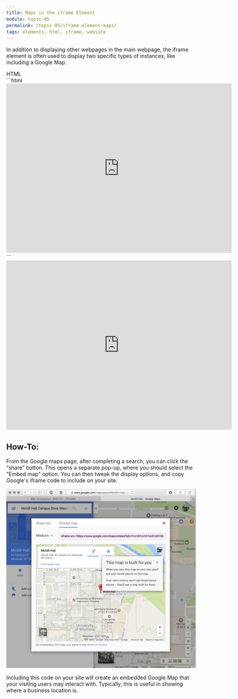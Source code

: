 ```yaml
---
title: Maps in the iframe Element
module: topic-05
permalink: /topic-05/iframe-element-maps/
tags: elements, html, iframe, website
---
```


<div class="divider-heading"></div>

In addition to displaying other webpages in the main webpage, the iframe element is often used to display two specific types of instances, like including a Google Map.


<div id="code-heading">HTML</div>
```html
<iframe src="https://www.google.com/maps/embed?pb=!1m18!1m12!1m3!1d2728.0480614643734!2d-113.98579748449639!3d46.862426579142344!2m3!1f0!2f0!3f0!3m2!1i1024!2i768!4f13.1!3m3!1m2!1s0x535dcc33c3d4cbd5%3A0xd77cd4f46bdf5b89!2sMcGill+Hall%2C+32+Campus+Dr%2C+Missoula%2C+MT+59812!5e0!3m2!1sen!2sus!4v1540005742152" width="600" height="450" frameborder="0" style="border:0" allowfullscreen></iframe>
```


<div class="external-embed" style="width: 600px; margin: auto;">
  <iframe src="https://www.google.com/maps/embed?pb=!1m18!1m12!1m3!1d2728.0480614643734!2d-113.98579748449639!3d46.862426579142344!2m3!1f0!2f0!3f0!3m2!1i1024!2i768!4f13.1!3m3!1m2!1s0x535dcc33c3d4cbd5%3A0xd77cd4f46bdf5b89!2sMcGill+Hall%2C+32+Campus+Dr%2C+Missoula%2C+MT+59812!5e0!3m2!1sen!2sus!4v1540005742152" width="600" height="450" frameborder="0" style="border:0" allowfullscreen></iframe>
</div>


<div class="divider-pg"></div>


## How-To:
From the Google maps page, after completing a search, you can click the “share” button. This opens a separate pop-up, where you should select the "Embed map" option. You can then tweak the display options, and copy Google's iframe code to include on your site.


<img src="../img/google-maps-embed.png" title="Google Map embed" alt="Image showing the “embed map” option from google maps" />


Including this code on your site will create an embedded Google Map that your visiting users may interact with. Typically, this is useful in showing where a business location is.
